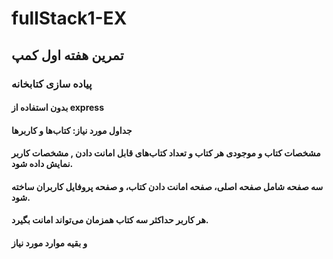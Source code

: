 # fullStack1-EX

## تمرین هفته اول کمپ
### پیاده سازی کتابخانه
#### بدون استفاده از express
#### جداول مورد نیاز: کتاب‌ها و کاربرها
#### مشخصات کتاب و موجودی‌ هر کتاب و تعداد کتاب‌های قابل امانت دادن , مشخصات کاربر نمایش داده شود.
#### سه صفحه شامل صفحه اصلی، صفحه امانت دادن کتاب، و صفحه پروفایل کاربران ساخته شود.
#### هر کاربر حداکثر سه کتاب همزمان می‌تواند امانت بگیرد.
#### و بقیه موارد مورد نیاز
